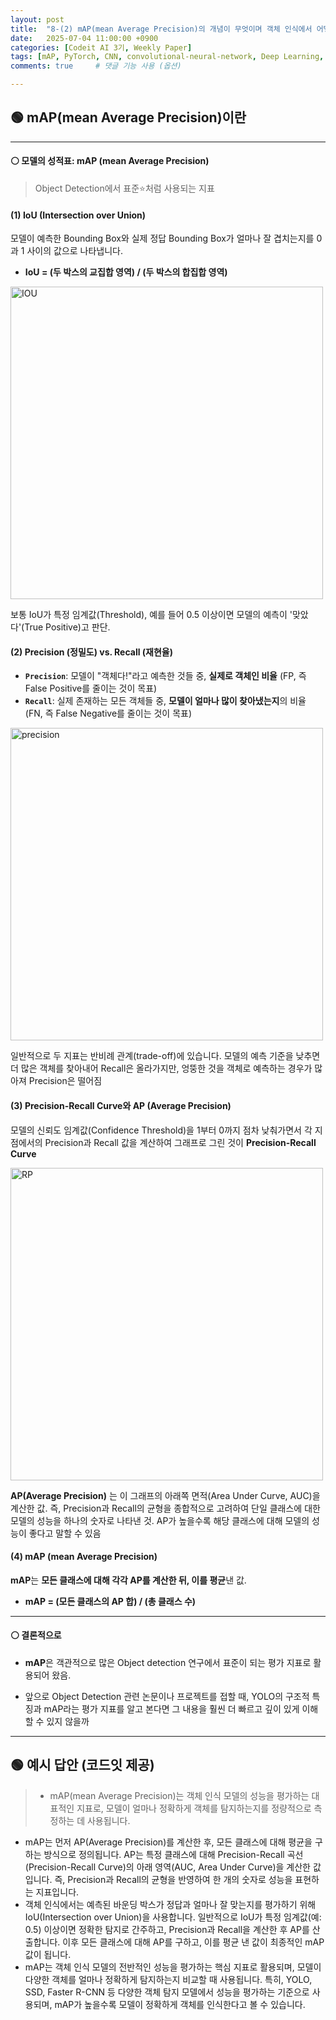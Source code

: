 ```yaml
---
layout: post
title:  "8-(2) mAP(mean Average Precision)의 개념이 무엇이며 객체 인식에서 어떻게 활용되는지 설명해주세요."
date:   2025-07-04 11:00:00 +0900
categories: [Codeit AI 3기, Weekly Paper]
tags: [mAP, PyTorch, CNN, convolutional-neural-network, Deep Learning, AI, Computer Vision]
comments: true     # 댓글 기능 사용 (옵션)

---
```



## 🟢 mAP(mean Average Precision)이란
---
#### ⚪ 모델의 성적표: mAP (mean Average Precision)

> Object Detection에서 표준⭐처럼 사용되는 지표


#### (1) IoU (Intersection over Union)

모델이 예측한 Bounding Box와 실제 정답 Bounding Box가 얼마나 잘 겹치는지를 0과 1 사이의 값으로 나타냅니다.

-   **IoU = (두 박스의 교집합 영역) / (두 박스의 합집합 영역)**

<img src="https://velog.velcdn.com/images/kwjinwoo/post/5ad12af2-e4bb-4971-aa81-ca5d24559414/image.png" width="500"  alt="IOU" >


보통 IoU가 특정 임계값(Threshold), 예를 들어 0.5 이상이면 모델의 예측이 '맞았다'(True Positive)고 판단.

#### (2) Precision (정밀도) vs. Recall (재현율)

-   **`Precision`**: 모델이 "객체다!"라고 예측한 것들 중, **실제로 객체인 비율** (FP, 즉 False Positive를 줄이는 것이 목표)
-   **`Recall`**: 실제 존재하는 모든 객체들 중, **모델이 얼마나 많이 찾아냈는지**의 비율 (FN, 즉 False Negative를 줄이는 것이 목표)

<img src="https://miro.medium.com/v2/resize:fit:970/1*XbE6Fx9P9Q0w5QG-52BaRQ.png" width="500"  alt="precision" />



일반적으로 두 지표는 반비례 관계(trade-off)에 있습니다. 모델의 예측 기준을 낮추면 더 많은 객체를 찾아내어 Recall은 올라가지만, 엉뚱한 것을 객체로 예측하는 경우가 많아져 Precision은 떨어짐

#### (3) Precision-Recall Curve와 AP (Average Precision)

모델의 신뢰도 임계값(Confidence Threshold)을 1부터 0까지 점차 낮춰가면서 각 지점에서의 Precision과 Recall 값을 계산하여 그래프로 그린 것이 **Precision-Recall Curve**

<img src="https://wiki.cloudfactory.com/media/pages/docs/mp-wiki/metrics/precision-recall-curve-and-auc-pr/2f7368bffa-1684131968/best-precision-recall-curves.webp" width="500"  alt="RP">

**AP(Average Precision)** 는 이 그래프의 아래쪽 면적(Area Under Curve, AUC)을 계산한 값. 즉, Precision과 Recall의 균형을 종합적으로 고려하여 단일 클래스에 대한 모델의 성능을 하나의 숫자로 나타낸 것. AP가 높을수록 해당 클래스에 대해 모델의 성능이 좋다고 말할 수 있음

#### (4) mAP (mean Average Precision)

**mAP**는 **모든 클래스에 대해 각각 AP를 계산한 뒤, 이를 평균**낸 값.

-   **mAP = (모든 클래스의 AP 합) / (총 클래스 수)**


---
#### ⚪ 결론적으로 

- **mAP**은 객관적으로 많은 Object detection 연구에서 표준이 되는 평가 지표로 활용되어 왔음.

- 앞으로 Object Detection 관련 논문이나 프로젝트를 접할 때, YOLO의 구조적 특징과 mAP라는 평가 지표를 알고 본다면 그 내용을 훨씬 더 빠르고 깊이 있게 이해할 수 있지 않을까

---

## 🟢 예시 답안 (코드잇 제공)
>  - mAP(mean Average Precision)는 객체 인식 모델의 성능을 평가하는 대표적인 지표로, 모델이 얼마나 정확하게 객체를 탐지하는지를 정량적으로 측정하는 데 사용됩니다.
- mAP는 먼저 AP(Average Precision)를 계산한 후, 모든 클래스에 대해 평균을 구하는 방식으로 정의됩니다. AP는 특정 클래스에 대해 Precision-Recall 곡선(Precision-Recall Curve)의 아래 영역(AUC, Area Under Curve)을 계산한 값입니다. 즉, Precision과 Recall의 균형을 반영하여 한 개의 숫자로 성능을 표현하는 지표입니다.
- 객체 인식에서는 예측된 바운딩 박스가 정답과 얼마나 잘 맞는지를 평가하기 위해 IoU(Intersection over Union)을 사용합니다. 일반적으로 IoU가 특정 임계값(예: 0.5) 이상이면 정확한 탐지로 간주하고, Precision과 Recall을 계산한 후 AP를 산출합니다. 이후 모든 클래스에 대해 AP를 구하고, 이를 평균 낸 값이 최종적인 mAP 값이 됩니다.
- mAP는 객체 인식 모델의 전반적인 성능을 평가하는 핵심 지표로 활용되며, 모델이 다양한 객체를 얼마나 정확하게 탐지하는지 비교할 때 사용됩니다. 특히, YOLO, SSD, Faster R-CNN 등 다양한 객체 탐지 모델에서 성능을 평가하는 기준으로 사용되며, mAP가 높을수록 모델이 정확하게 객체를 인식한다고 볼 수 있습니다.
